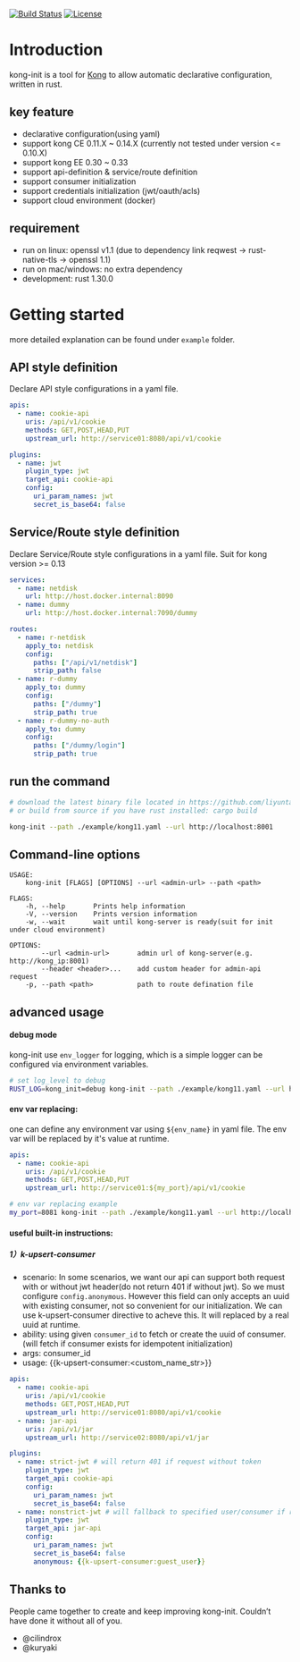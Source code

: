 [![Build Status](https://travis-ci.org/liyuntao/kong-init.svg?branch=master)](https://travis-ci.org/liyuntao/kong-init)
[![License](https://img.shields.io/badge/license-Apache%202-4EB1BA.svg)](https://www.apache.org/licenses/LICENSE-2.0.html)

# Introduction

kong-init is a tool for [Kong](https://getkong.org/) to allow automatic declarative configuration, written in rust.

## key feature

* declarative configuration(using yaml)
* support kong CE 0.11.X ~ 0.14.X (currently not tested under version <= 0.10.X)
* support kong EE 0.30 ~ 0.33
* support api-definition & service/route definition
* support consumer initialization
* support credentials initialization (jwt/oauth/acls)
* support cloud environment (docker)

## requirement

* run on linux: openssl v1.1 (due to dependency link reqwest -> rust-native-tls -> openssl 1.1)
* run on mac/windows: no extra dependency
* development: rust 1.30.0


# Getting started

more detailed explanation can be found under `example` folder.

## API style definition

Declare API style configurations in a yaml file. 
```yaml
apis:
  - name: cookie-api
    uris: /api/v1/cookie
    methods: GET,POST,HEAD,PUT
    upstream_url: http://service01:8080/api/v1/cookie

plugins:
  - name: jwt
    plugin_type: jwt
    target_api: cookie-api
    config:
      uri_param_names: jwt
      secret_is_base64: false

```


## Service/Route style definition

Declare Service/Route style configurations in a yaml file. Suit for kong version >= 0.13
```yaml
services:
  - name: netdisk
    url: http://host.docker.internal:8090
  - name: dummy
    url: http://host.docker.internal:7090/dummy

routes:
  - name: r-netdisk
    apply_to: netdisk
    config:
      paths: ["/api/v1/netdisk"]
      strip_path: false
  - name: r-dummy
    apply_to: dummy
    config:
      paths: ["/dummy"]
      strip_path: true
  - name: r-dummy-no-auth
    apply_to: dummy
    config:
      paths: ["/dummy/login"]
      strip_path: true
```

## run the command

```bash
# download the latest binary file located in https://github.com/liyuntao/kong-init/releases
# or build from source if you have rust installed: cargo build

kong-init --path ./example/kong11.yaml --url http://localhost:8001
```

## Command-line options

```
USAGE:
    kong-init [FLAGS] [OPTIONS] --url <admin-url> --path <path>

FLAGS:
    -h, --help       Prints help information
    -V, --version    Prints version information
    -w, --wait       wait until kong-server is ready(suit for init under cloud environment)

OPTIONS:
        --url <admin-url>       admin url of kong-server(e.g. http://kong_ip:8001)
        --header <header>...    add custom header for admin-api request
    -p, --path <path>           path to route defination file
```

## advanced usage

#### debug mode

kong-init use `env_logger` for logging, which is a simple logger can be configured via environment variables.
```bash
# set log_level to debug
RUST_LOG=kong_init=debug kong-init --path ./example/kong11.yaml --url http://localhost:8001
```

#### env var replacing:

one can define any environment var using `${env_name}` in yaml file. The env var will be replaced by it's value at runtime.
```yaml
apis:
  - name: cookie-api
    uris: /api/v1/cookie
    methods: GET,POST,HEAD,PUT
    upstream_url: http://service01:${my_port}/api/v1/cookie
```

```bash
# env var replacing example
my_port=8081 kong-init --path ./example/kong11.yaml --url http://localhost:8001
```


#### useful built-in instructions:

##### 1）k-upsert-consumer
* scenario: In some scenarios, we want our api can support both request with or without jwt header(do not return 401 if without jwt). 
So we must configure `config.anonymous`. However this field can only accepts an uuid with existing consumer, not so convenient for our initialization.
We can use k-upsert-consumer directive to acheve this. It will replaced by a real uuid at runtime.
* ability: using given `consumer_id` to fetch or create the uuid of consumer. (will fetch if consumer exists for idempotent initialization)
* args: consumer_id 
* usage: {{k-upsert-consumer:<custom_name_str>}}

```yaml
apis:
  - name: cookie-api
    uris: /api/v1/cookie
    methods: GET,POST,HEAD,PUT
    upstream_url: http://service01:8080/api/v1/cookie
  - name: jar-api
    uris: /api/v1/jar
    upstream_url: http://service02:8080/api/v1/jar

plugins:
  - name: strict-jwt # will return 401 if request without token
    plugin_type: jwt
    target_api: cookie-api
    config:
      uri_param_names: jwt
      secret_is_base64: false
  - name: nonstrict-jwt # will fallback to specified user/consumer if request without token
    plugin_type: jwt
    target_api: jar-api
    config:
      uri_param_names: jwt
      secret_is_base64: false
      anonymous: {{k-upsert-consumer:guest_user}}
```

## Thanks to

People came together to create and keep improving kong-init. Couldn’t have done it without all of you.

* @cilindrox
* @kuryaki